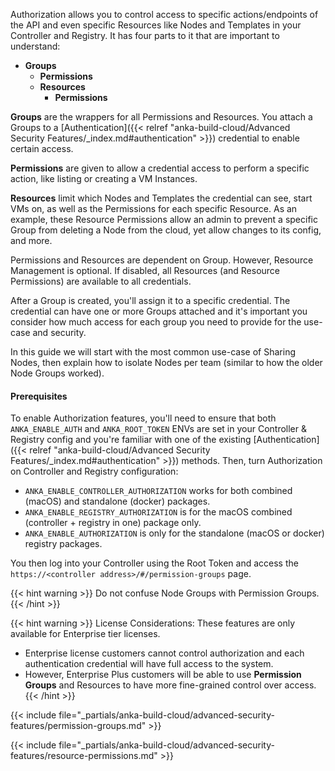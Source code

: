 ---
---

Authorization allows you to control access to specific actions/endpoints of the API and even specific Resources like Nodes and Templates in your Controller and Registry. It has four parts to it that are important to understand:

- **Groups**
    - **Permissions**
    - **Resources**
      - **Permissions**

**Groups** are the wrappers for all Permissions and Resources. You attach a Groups to a [Authentication]({{< relref "anka-build-cloud/Advanced Security Features/_index.md#authentication" >}}) credential to enable certain access.

**Permissions** are given to allow a credential access to perform a specific action, like listing or creating a VM Instances.

**Resources** limit which Nodes and Templates the credential can see, start VMs on, as well as the Permissions for each specific Resource. As an example, these Resource Permissions allow an admin to prevent a specific Group from deleting a Node from the cloud, yet allow changes to its config, and more.

Permissions and Resources are dependent on Group. However, Resource Management is optional. If disabled, all Resources (and Resource Permissions) are available to all credentials.

After a Group is created, you'll assign it to a specific credential. The credential can have one or more Groups attached and it's important you consider how much access for each group you need to provide for the use-case and security.

In this guide we will start with the most common use-case of Sharing Nodes, then explain how to isolate Nodes per team (similar to how the older Node Groups worked).

#### Prerequisites

To enable Authorization features, you'll need to ensure that both `ANKA_ENABLE_AUTH` and `ANKA_ROOT_TOKEN` ENVs are set in your Controller & Registry config and you're familiar with one of the existing [Authentication]({{< relref "anka-build-cloud/Advanced Security Features/_index.md#authentication" >}}) methods. Then, turn Authorization on Controller and Registry configuration:

- `ANKA_ENABLE_CONTROLLER_AUTHORIZATION` works for both combined (macOS) and standalone (docker) packages.
- `ANKA_ENABLE_REGISTRY_AUTHORIZATION` is for the macOS combined (controller + registry in one) package only.
- `ANKA_ENABLE_AUTHORIZATION` is only for the standalone (macOS or docker) registry packages.

You then log into your Controller using the Root Token and access the `https://<controller address>/#/permission-groups` page.

{{< hint warning >}}
Do not confuse Node Groups with Permission Groups.
{{< /hint >}}

{{< hint warning >}}
License Considerations: These features are only available for Enterprise tier licenses. 
- Enterprise license customers cannot control authorization and each authentication credential will have full access to the system.
- However, Enterprise Plus customers will be able to use **Permission Groups** and Resources to have more fine-grained control over access.
{{< /hint >}}

{{< include file="_partials/anka-build-cloud/advanced-security-features/permission-groups.md" >}}

{{< include file="_partials/anka-build-cloud/advanced-security-features/resource-permissions.md" >}}